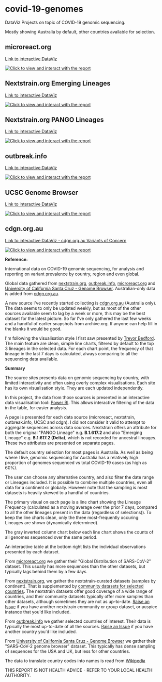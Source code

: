 # covid-19-genomes
DataViz Projects on topic of COVID-19 genomic sequencing. 

Mostly showing Australia by default, other countries available for selection. 

## microreact.org

[Link to interactive DataViz](https://app.powerbi.com/view?r=eyJrIjoiODVkYTI5ZjItMzgyZi00MWQwLWJmM2MtMTg2OGU0ZGIzZDkwIiwidCI6ImRjMWYwNGY1LWMxZTUtNDQyOS1hODEyLTU3OTNiZTQ1YmY5ZCIsImMiOjEwfQ%3D%3D&pageName=ReportSection997d97b50e877049bbb3)

[![Click to view and interact with the report](https://github.com/Mike-Honey/covid-19-genomes/raw/main/Coronavirus%20-%20Genomic%20epidemiology%20-%20microreact.png)](https://app.powerbi.com/view?r=eyJrIjoiODVkYTI5ZjItMzgyZi00MWQwLWJmM2MtMTg2OGU0ZGIzZDkwIiwidCI6ImRjMWYwNGY1LWMxZTUtNDQyOS1hODEyLTU3OTNiZTQ1YmY5ZCIsImMiOjEwfQ%3D%3D&pageName=ReportSection997d97b50e877049bbb3)

## Nextstrain.org Emerging Lineages

[Link to interactive DataViz](https://app.powerbi.com/view?r=eyJrIjoiODVkYTI5ZjItMzgyZi00MWQwLWJmM2MtMTg2OGU0ZGIzZDkwIiwidCI6ImRjMWYwNGY1LWMxZTUtNDQyOS1hODEyLTU3OTNiZTQ1YmY5ZCIsImMiOjEwfQ%3D%3D&pageName=ReportSection693439c30c9bebd59531)

[![Click to view and interact with the report](https://github.com/Mike-Honey/covid-19-genomes/raw/main/Coronavirus%20-%20Genomic%20epidemiology%20-%20nextstrain%20emerging.png)](https://app.powerbi.com/view?r=eyJrIjoiODVkYTI5ZjItMzgyZi00MWQwLWJmM2MtMTg2OGU0ZGIzZDkwIiwidCI6ImRjMWYwNGY1LWMxZTUtNDQyOS1hODEyLTU3OTNiZTQ1YmY5ZCIsImMiOjEwfQ%3D%3D&pageName=ReportSection693439c30c9bebd59531)

## Nextstrain.org PANGO Lineages

[Link to interactive DataViz](https://app.powerbi.com/view?r=eyJrIjoiODVkYTI5ZjItMzgyZi00MWQwLWJmM2MtMTg2OGU0ZGIzZDkwIiwidCI6ImRjMWYwNGY1LWMxZTUtNDQyOS1hODEyLTU3OTNiZTQ1YmY5ZCIsImMiOjEwfQ%3D%3D&pageName=ReportSectiondcdcb000c3e8d08070c6)

[![Click to view and interact with the report](https://github.com/Mike-Honey/covid-19-genomes/raw/main/Coronavirus%20-%20Genomic%20epidemiology%20-%20nextstrain%20PANGO.png)](https://app.powerbi.com/view?r=eyJrIjoiODVkYTI5ZjItMzgyZi00MWQwLWJmM2MtMTg2OGU0ZGIzZDkwIiwidCI6ImRjMWYwNGY1LWMxZTUtNDQyOS1hODEyLTU3OTNiZTQ1YmY5ZCIsImMiOjEwfQ%3D%3D&pageName=ReportSectiondcdcb000c3e8d08070c6)

## outbreak.info

[Link to interactive DataViz](https://app.powerbi.com/view?r=eyJrIjoiODVkYTI5ZjItMzgyZi00MWQwLWJmM2MtMTg2OGU0ZGIzZDkwIiwidCI6ImRjMWYwNGY1LWMxZTUtNDQyOS1hODEyLTU3OTNiZTQ1YmY5ZCIsImMiOjEwfQ%3D%3D&pageName=ReportSection8e7ea6853e5ed0f5231f)

[![Click to view and interact with the report](https://github.com/Mike-Honey/covid-19-genomes/raw/main/Coronavirus%20-%20Genomic%20epidemiology%20-%20outbreak%20info.png)](https://app.powerbi.com/view?r=eyJrIjoiODVkYTI5ZjItMzgyZi00MWQwLWJmM2MtMTg2OGU0ZGIzZDkwIiwidCI6ImRjMWYwNGY1LWMxZTUtNDQyOS1hODEyLTU3OTNiZTQ1YmY5ZCIsImMiOjEwfQ%3D%3D&pageName=ReportSection8e7ea6853e5ed0f5231f)

## UCSC Genome Browser

[Link to interactive DataViz](https://app.powerbi.com/view?r=eyJrIjoiODVkYTI5ZjItMzgyZi00MWQwLWJmM2MtMTg2OGU0ZGIzZDkwIiwidCI6ImRjMWYwNGY1LWMxZTUtNDQyOS1hODEyLTU3OTNiZTQ1YmY5ZCIsImMiOjEwfQ%3D%3D&pageName=ReportSectionc014f15eb84e127c9216)

[![Click to view and interact with the report](https://github.com/Mike-Honey/covid-19-genomes/raw/main/Coronavirus%20-%20Genomic%20epidemiology%20-%20ucsc.png)](https://app.powerbi.com/view?r=eyJrIjoiODVkYTI5ZjItMzgyZi00MWQwLWJmM2MtMTg2OGU0ZGIzZDkwIiwidCI6ImRjMWYwNGY1LWMxZTUtNDQyOS1hODEyLTU3OTNiZTQ1YmY5ZCIsImMiOjEwfQ%3D%3D&pageName=ReportSectionc014f15eb84e127c9216)

## cdgn.org.au

[Link to interactive DataViz - cdgn.org.au Variants of Concern](https://app.powerbi.com/view?r=eyJrIjoiODVkYTI5ZjItMzgyZi00MWQwLWJmM2MtMTg2OGU0ZGIzZDkwIiwidCI6ImRjMWYwNGY1LWMxZTUtNDQyOS1hODEyLTU3OTNiZTQ1YmY5ZCIsImMiOjEwfQ%3D%3D&pageName=ReportSection057102130a8cc001a462)

[![Click to view and interact with the report](https://github.com/Mike-Honey/covid-19-genomes/raw/main/Coronavirus%20-%20Genomic%20epidemiology%20-%20cdgn.png)](https://app.powerbi.com/view?r=eyJrIjoiODVkYTI5ZjItMzgyZi00MWQwLWJmM2MtMTg2OGU0ZGIzZDkwIiwidCI6ImRjMWYwNGY1LWMxZTUtNDQyOS1hODEyLTU3OTNiZTQ1YmY5ZCIsImMiOjEwfQ%3D%3D&pageName=ReportSection057102130a8cc001a462)

**Reference:**

International data on COVID-19 genomic sequencing, for analysis and reporting on variant prevalence by country, region and even global.

Global data gathered from [nextstrain.org](https://nextstrain.org), [outbreak.info](https://outbreak.info), [microreact.org](https://microreact.org) and [University of California Santa Cruz - Genome Browser](https://genome.ucsc.edu/index.html). Australian-only data is added from [cdgn.org.au](https://cdgn.org.au).

A new source I've recently started collecting is [cdgn.org.au](https://www.cdgn.org.au/variants-of-concern) (Australia only). The data seems to only be updated weekly, but as most of the other sources available seem to lag by a week or more, this may be the best dataset for the latest picture. So far I've only gathered the last few weeks and a handful of earlier snapshots from archive.org. If anyone can help fill in the blanks it would be good.

I'm following the visualisation style I first saw presented by [Trevor Bedford](https://twitter.com/trvrb/status/1392132870064381956?s=20). The main feature are clean, simple line charts, filtered by default to the top 3 lineages in the selected data. For each chart point, the frequency of that lineage in the last 7 days is calculated, always comparing to all the sequencing data available.

**Summary**

The source sites presents data on genomic sequencing by country, with limited interactivity and often using overly complex visualisations.  Each site has its own visualisation style. They are each updated independently.

In this project, the data from those sources is presented in an interactive data visualisation tool: [Power BI](https://powerbi.microsoft.com). This allows interactive filtering of the data in the table, for easier analysis.

A page is presented for each data source (microreact, nextstrain, outbreak.info, UCSC and cdgn). I did not consider it valid to attempt to aggregate sequences across data sources. Nextstrain offers an attribute for both the original "PANGO Lineage" e.g. **B.1.617.2** and also "Emerging Lineage" e.g. **B.1.617.2 (Delta)**, which is not recorded for ancestral lineages. These two attributes are presented on separate pages.

The default country selection for most pages is Australia. As well as being where I live, genomic sequencing for Australia has a relatively high proportion of genomes sequenced vs total COVID-19 cases (as high as 60%). 

The user can choose any alternative country, and also filter the date range or Lineages included.  It is possible to combine multiple countries, even all data for a continent or globally. However note that the sampling is most datasets is heavily skewed to a handful of countries.

The primary visual on each page is a line chart showing the Lineage Frequency (calculated as a moving average over the prior 7 days, compared to all the other lineages present in the data (regardless of selections)). To keep the line charts clean, only the three most-frequently occuring Lineages are shown (dynamically determined).  

The gray inverted column chart below each line chart shows the counts of all genomes sequenced over the same period.

An interactive table at the bottom right lists the individual observations presented by each dataset.

From [microreact.org](https://microreact.org) we gather their "Global Distribution of SARS-CoV-2" dataset. This usually has more sequences than the other datasets, but typically lags behind them by a few days. 

From [nextstrain.org](https://nextstrain.org), we gather the nextstrain-curated datasets (samples by continent). That is supplemented by [community datasets for selected countries](https://nextstrain.org/sars-cov-2#datasets).  The nextstrain datasets offer good coverage of a wide range of countries, and their community datasets typically offer more samples than other datasets, although sometimes they are not as up-to-date. [Raise an Issue](https://github.com/Mike-Honey/covid-19-genomes/issues) if you have another nextstrain community or group dataset, or auspice instance that you'd like included. 

From [outbreak.info](https://outbreak.info) we gather selected countries of interest. Their data is typically the most up-to-date of all the sources.  [Raise an Issue](https://github.com/Mike-Honey/covid-19-genomes/issues) if you have another country you'd like included. 

From [University of California Santa Cruz - Genome Browser](https://genome.ucsc.edu/index.html) we gather their "SARS-CoV-2 genome browser" dataset. This typically has dense sampling of sequences for the USA and UK, but less for other countries. 

The data to translate country codes into names is read from [Wikipedia](https://en.wikipedia.org/wiki/List_of_ISO_3166_country_codes)


THIS REPORT IS NOT HEALTH ADVICE - REFER TO YOUR LOCAL HEALTH AUTHORITY.

